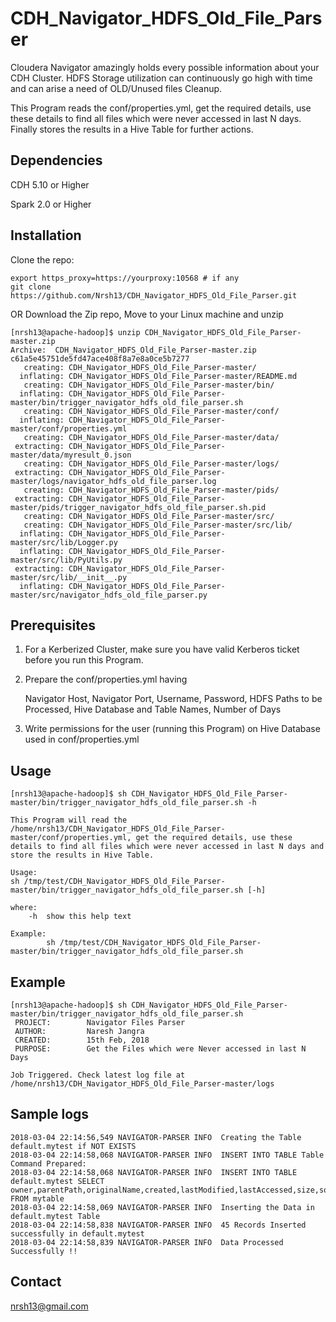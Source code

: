 # CDH_Navigator_HDFS_Old_File_Parser
Cloudera Navigator amazingly holds every possible information about your CDH Cluster. HDFS Storage utilization can continuously go high with time and can arise a need of OLD/Unused files Cleanup.

This Program reads the conf/properties.yml, get the required details, use these details to find all files which were never accessed in last N days. Finally stores the results in a Hive Table for further actions.

## Dependencies
CDH 5.10 or Higher

Spark 2.0 or Higher

## Installation
Clone the repo:
```
export https_proxy=https://yourproxy:10568 # if any
git clone https://github.com/Nrsh13/CDH_Navigator_HDFS_Old_File_Parser.git
```

OR Download the Zip repo, Move to your Linux machine and unzip
```
[nrsh13@apache-hadoop]$ unzip CDH_Navigator_HDFS_Old_File_Parser-master.zip
Archive:  CDH_Navigator_HDFS_Old_File_Parser-master.zip
c61a5e45751de5fd47ace408f8a7e8a0ce5b7277
   creating: CDH_Navigator_HDFS_Old_File_Parser-master/
  inflating: CDH_Navigator_HDFS_Old_File_Parser-master/README.md
   creating: CDH_Navigator_HDFS_Old_File_Parser-master/bin/
  inflating: CDH_Navigator_HDFS_Old_File_Parser-master/bin/trigger_navigator_hdfs_old_file_parser.sh
   creating: CDH_Navigator_HDFS_Old_File_Parser-master/conf/
  inflating: CDH_Navigator_HDFS_Old_File_Parser-master/conf/properties.yml
   creating: CDH_Navigator_HDFS_Old_File_Parser-master/data/
 extracting: CDH_Navigator_HDFS_Old_File_Parser-master/data/myresult_0.json
   creating: CDH_Navigator_HDFS_Old_File_Parser-master/logs/
 extracting: CDH_Navigator_HDFS_Old_File_Parser-master/logs/navigator_hdfs_old_file_parser.log
   creating: CDH_Navigator_HDFS_Old_File_Parser-master/pids/
 extracting: CDH_Navigator_HDFS_Old_File_Parser-master/pids/trigger_navigator_hdfs_old_file_parser.sh.pid
   creating: CDH_Navigator_HDFS_Old_File_Parser-master/src/
   creating: CDH_Navigator_HDFS_Old_File_Parser-master/src/lib/
  inflating: CDH_Navigator_HDFS_Old_File_Parser-master/src/lib/Logger.py
  inflating: CDH_Navigator_HDFS_Old_File_Parser-master/src/lib/PyUtils.py
 extracting: CDH_Navigator_HDFS_Old_File_Parser-master/src/lib/__init__.py
  inflating: CDH_Navigator_HDFS_Old_File_Parser-master/src/navigator_hdfs_old_file_parser.py
```

## Prerequisites
1) For a Kerberized Cluster, make sure you have valid Kerberos ticket before you run this Program.
2) Prepare the conf/properties.yml having

      Navigator Host, Navigator Port, Username, Password, HDFS Paths to be Processed, Hive Database and Table Names, Number of Days
3) Write permissions for the user (running this Program) on Hive Database used in conf/properties.yml

## Usage
```
[nrsh13@apache-hadoop]$ sh CDH_Navigator_HDFS_Old_File_Parser-master/bin/trigger_navigator_hdfs_old_file_parser.sh -h

This Program will read the /home/nrsh13/CDH_Navigator_HDFS_Old_File_Parser-master/conf/properties.yml, get the required details, use these details to find all files which were never accessed in last N days and store the results in Hive Table.

Usage:
sh /tmp/test/CDH_Navigator_HDFS_Old_File_Parser-master/bin/trigger_navigator_hdfs_old_file_parser.sh [-h]

where:
    -h  show this help text

Example:
        sh /tmp/test/CDH_Navigator_HDFS_Old_File_Parser-master/bin/trigger_navigator_hdfs_old_file_parser.sh
```

## Example
```
[nrsh13@apache-hadoop]$ sh CDH_Navigator_HDFS_Old_File_Parser-master/bin/trigger_navigator_hdfs_old_file_parser.sh
 PROJECT:        Navigator Files Parser
 AUTHOR:         Naresh Jangra
 CREATED:        15th Feb, 2018
 PURPOSE:        Get the Files which were Never accessed in last N Days

Job Triggered. Check latest log file at /home/nrsh13/CDH_Navigator_HDFS_Old_File_Parser-master/logs
```

## Sample logs
```
2018-03-04 22:14:56,549 NAVIGATOR-PARSER INFO  Creating the Table default.mytest if NOT EXISTS
2018-03-04 22:14:58,068 NAVIGATOR-PARSER INFO  INSERT INTO TABLE Table Command Prepared:
2018-03-04 22:14:58,068 NAVIGATOR-PARSER INFO  INSERT INTO TABLE default.mytest SELECT owner,parentPath,originalName,created,lastModified,lastAccessed,size,sourceType,permissions,group,identity FROM mytable
2018-03-04 22:14:58,069 NAVIGATOR-PARSER INFO  Inserting the Data in default.mytest Table
2018-03-04 22:14:58,838 NAVIGATOR-PARSER INFO  45 Records Inserted successfully in default.mytest
2018-03-04 22:14:58,839 NAVIGATOR-PARSER INFO  Data Processed Successfully !!
```

## Contact
nrsh13@gmail.com
